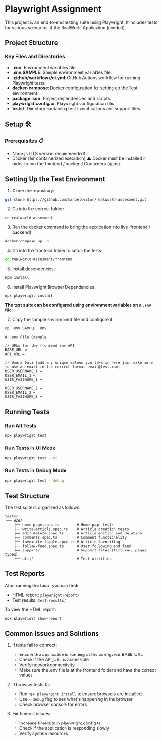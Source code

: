 # Playwright Assignment

This project is an end-to-end testing suite using Playwright. It includes tests for various scenarios of the RealWorld Application (conduit).

## Project Structure

### Key Files and Directories

- **.env**: Environment variables file.
- **.env.SAMPLE**: Sample environment variables file.
- **.github/workflows/ci.yml**: GitHub Actions workflow for running Playwright tests.
- **docker-compose**: Docker configuration for setting up the Test environment.
- **package.json**: Project dependencies and scripts.
- **playwright.config.ts**: Playwright configuration file.
- **tests/**: Directory containing test specifications and support files.

## Setup 🛠️

### Prerequisites 📋

- Node.js (LTS version recommended).
- Docker (for containerized execution) ⚠️ Docker must be installed in order to run the frontend / backend Containers (apps).

## Setting Up the Test Environment

1. Clone the repository:

```sh
git clone https://github.com/manoellvitor/realworld-assesment.git
```

2. Go into the correct folder:

```sh
cd realworld-assesment
```

3. Run the docker command to bring the application into live (frontend / backend)

```sh
docker compose up -d
```

4. Go into the frontend folder to setup the tests:

```sh
cd realworld-assesment/frontend
```

5. Install dependencies:

```sh
npm install
```

6. Install Playwright Browser Dependencies:

```sh
npx playwright install
```

**The test suite can be configured using environment variables on a `.env` file:**

7. Copy the sample environment file and configure it:

```bash
cp .env.SAMPLE .env
```

```env
# .env File Example

// URLs for the frontend and API
BASE_URL =
API_URL =

// Users Data (add any unique values you like in here just make sure to use an email in the correct format email@test.com)
USER_USERNAME_1 =
USER_EMAIL_1 =
USER_PASSWORD_1 =

USER_USERNAME_2 =
USER_EMAIL_2 =
USER_PASSWORD_2 =
```

## Running Tests

### Run All Tests

```bash
npx playwright test
```

### Run Tests in UI Mode

```bash
npx playwright test --ui
```

### Run Tests in Debug Mode

```bash
npx playwright test --debug
```

## Test Structure

The test suite is organized as follows:

```
tests/
└── e2e/
    ├── home-page.spec.ts        # Home page tests
    ├── write-article.spec.ts    # Article creation tests
    ├── edit-delete.spec.ts      # Article editing and deletion
    ├── comments.spec.ts         # Comment functionality
    ├── favourite-toggle.spec.ts # Article favoriting
    ├── follow-feed.spec.ts      # User following and feed
    ├── support/                 # Support files [fixtures, pages, types]
    └── util/                    # Test utilities
```

## Test Reports

After running the tests, you can find:

- HTML report: `playwright-report/`
- Test results: `test-results/`

To view the HTML report:

```bash
npx playwright show-report
```

## Common Issues and Solutions

1. If tests fail to connect:

   - Ensure the application is running at the configured BASE_URL
   - Check if the API_URL is accessible
   - Verify network connectivity
   - Make sure the .env file is at the frontend folder and have the correct values

2. If browser tests fail:

   - Run `npx playwright install` to ensure browsers are installed
   - Use `--debug` flag to see what's happening in the browser
   - Check browser console for errors

3. For timeout issues:
   - Increase timeouts in playwright.config.ts
   - Check if the application is responding slowly
   - Verify system resources
